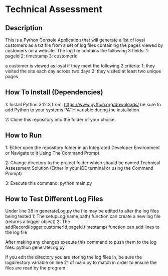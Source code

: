 # Technical Assessment

## Description
This is a Python Console Application that will generate a list of loyal customers as a txt file from a set of log files containing the pages
viewed by customers on a website. The log file contains the following 3 fields:
1: pageId
2: timestamp
3: customerId

a customer is viewed as loyal if they meet the following 2 criteria:
1: they visited the site each day across two days
2: they visited at least two unique pages

## How To Install (Dependencies)
1: Install Python 3.12.3 from: https://www.python.org/downloads/
   be sure to add Python to your systems PATH variable during the installation

2: Clone this repository into the folder of your choice.

## How to Run
1: Either open the repository folder in an Integrated Developer Environment or Navigate to it Using The Command Prompt

2: Change directory to the project folder which should be named Technical Assessment Solution (Either in your IDE terminal or using the Command Prompt)

3: Execute this command: python main.py

## How to Test Different Log Files
Under line 38 in generateLog.py the file may be edited to alter the log files being tested
1: The setupLog(name,path) function can create a new log file (returns a logger object)
2: The addRecord(logger,customerId,pageId,timestamp) function can add lines to the log file

After making any changes execute this command to push them to the log files: python generateLog.py

If you edit the directory you are storing the log files in, be sure the logdirectory variable on line 21 of main.py to match in order to ensure the files are read by the program.



